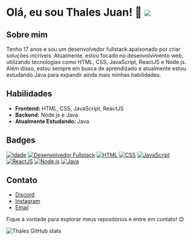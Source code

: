 # Olá, eu sou Thales Juan! 👋 ![](https://komarev.com/ghpvc/?username=thalesjuann&color=006bed)

## Sobre mim
Tenho 17 anos e sou um desenvolvedor fullstack apaixonado por criar soluções incríveis. Atualmente, estou focado no desenvolvimento web, utilizando tecnologias como HTML, CSS, JavaScript, ReactJS e Node.js. Além disso, estou sempre em busca de aprendizado e atualmente estou estudando Java para expandir ainda mais minhas habilidades.

## Habilidades
- **Frontend:** HTML, CSS, JavaScript, ReactJS
- **Backend:** Node.js e Java
- **Atualmente Estudando:** Java

## Badges
[![Idade](https://img.shields.io/badge/Idade-17-blue)](https://github.com/thalesjuann)
[![Desenvolvedor Fullstack](https://img.shields.io/badge/Desenvolvedor-Fullstack-success)](https://github.com/thalesjuann)
[![HTML](https://img.shields.io/badge/HTML-Intermediate-yellowgreen)](https://github.com/thalesjuann)
[![CSS](https://img.shields.io/badge/CSS-Intermediate-yellowgreen)](https://github.com/thalesjuann)
[![JavaScript](https://img.shields.io/badge/JavaScript-Intermediate-yellowgreen)](https://github.com/thalesjuann)
[![ReactJS](https://img.shields.io/badge/ReactJS-Beginner-brightgreen)](https://github.com/thalesjuann)
[![Node.js](https://img.shields.io/badge/Node.js-Intermediate-yellowgreen)](https://github.com/thalesjuann)
[![Java](https://img.shields.io/badge/Java-Studying-red)](https://github.com/thalesjuann)

## Contato
- [Discord](https://discord.com/users/829877072079487066)
- [Instagram](https://instagram.com/thalesjuan._)
- [Email](mailto:thalesjuand@gmail.com)

Fique à vontade para explorar meus repositórios e entre em contato! 😊

![Thales GitHub stats](https://github-readme-stats.vercel.app/api?username=thalesjuann&show_icons=true&theme=dracula&count_private=true)

